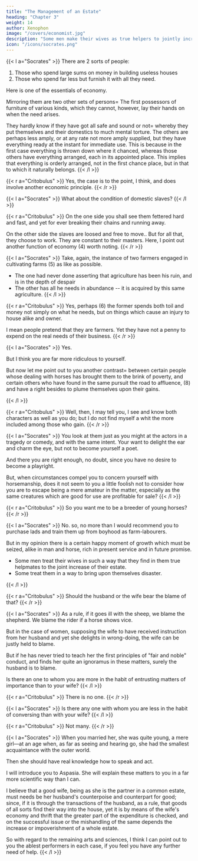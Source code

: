 ```yaml
---
title: "The Management of an Estate"
heading: "Chapter 3"
weight: 14
author: Xenophon
image: "/covers/economist.jpg"
description: "Some men make their wives as true helpers to jointly increase of their estate, while others treat them in a way to bring upon themselves wholesale disaster"
icon: "/icons/socrates.png"
---
```




<!-- I will not let you go now until you give the proofs which, in the presence of our friends, you undertook just now to give me. -->

{{< l a="Socrates" >}}
There are 2 sorts of people:

1. Those who spend large sums on money in building useless houses
2. Those who spend far less but furnish it with all they need.

Here is one of the essentials of economy.

Mirroring them are two other sets of persons= The first possessors of furniture of various kinds, which they cannot, however, lay their hands on when the need arises. 

They hardly know if they have got all safe and sound or not= whereby they put themselves and their domestics to much mental torture. The others are perhaps less amply, or at any rate not more amply supplied, but they have everything ready at the instant for immediate use. This is because in the first case everything is thrown down where it chanced, whereas those others have everything arranged, each in its appointed place. This implies that everything is orderly arranged, not in the first chance place, but in that to which it naturally belongs.
{{< /l >}}


{{< r a="Critobulus" >}}
Yes, the case is to the point, I think, and does involve another economic principle.
{{< /r >}}


{{< l a="Socrates" >}}
What about the condition of domestic slaves? 
{{< /l >}}

{{< r a="Critobulus" >}}
On the one side you shall see them fettered hard and fast, and yet for ever breaking their chains and running away. 

On the other side the slaves are loosed and free to move.. But for all that, they choose to work. They are constant to their masters. Here, I point out another function of economy (4) worth noting. 
{{< /r >}}


{{< l a="Socrates" >}}
Take, again, the instance of two farmers engaged in cultivating farms (5) as like as possible.
- The one had never done asserting that agriculture has been his ruin, and is in the depth of despair
- The other has all he needs in abundance -- it is acquired by this same agriculture. 
{{< /l >}}


{{< r a="Critobulus" >}}
Yes, perhaps (6) the former spends both toil and money not simply on what he needs, but on things which cause an injury to house alike and owner.

I mean people pretend that they are farmers. Yet they have not a penny to expend on the real needs of their business. 
{{< /r >}}



<!--  , and while you contemplate, you must make trial of yourself and see if you have wit to understand. At present, I will bear you witness that if it is to go and see a party of players performing in a comedy, you will get up at cock-crow, and come trudging a long way, and ply me volubly with reasons why I should accompany you to see the play.

But you have never once invited me to come and witness such an incident as those we were speaking of just now. 

Critobulus" 
And so I seem to you ridiculous?  -->

{{< l a="Socrates" >}}
Yes.

But I think you are far more ridiculous to yourself. 

But now let me point out to you another contrast= between certain people whose dealing with horses has brought them to the brink of poverty, and certain others who have found in the same pursuit the road to affluence, (8) and have a right besides to plume themselves upon their gains.

<!-- (9) (8) Or, "who have not only attained to affluence by the same pursuit, but can hold their heads high, and may well pride themselves on their thrift."  -->
{{< /l >}}


{{< r a="Critobulus" >}}
Well, then, I may tell you, I see and know both characters as well as you do; but I do not find myself a whit the more included among those who gain. 
{{< /r >}}


{{< l a="Socrates" >}}
You look at them just as you might at the actors in a tragedy or comedy, and with the same intent. Your want to delight the ear and charm the eye, but not to become yourself a poet.

 And there you are right enough, no doubt, since you have no desire to become a playright. 

 But, when circumstances compel you to concern yourself with horsemanship, does it not seem to you a little foolish not to consider how you are to escape being a mere amateur in the matter, especially as the same creatures which are good for use are profitable for sale? 
{{< /l >}}


{{< r a="Critobulus" >}}
So you want me to be a breeder of young horses?
{{< /r >}}


{{< l a="Socrates" >}}
No.  so, no more than I would recommend you to purchase lads and train them up from boyhood as farm-labourers. 

But in my opinion there is a certain happy moment of growth which must be seized, alike in man and horse, rich in present service and in future promise. 

- Some men treat their wives in such a way that they find in them true helpmates to the joint increase of their estate.
- Some treat them in a way to bring upon themselves disaster. 

<!-- (11) (11) Reading {e os pleista}, al. {e oi pleistoi} = "to bring about disaster in most cases."  -->
{{< /l >}}


{{< r a="Critobulus" >}}
Should the husband or the wife bear the blame of that? 
{{< /r >}}


{{< l a="Socrates" >}}
As a rule, if it goes ill with the sheep, we blame the shepherd. We blame the rider if a horse shows vice. 

But in the case of women, supposing the wife to have received instruction from her husband and yet she delights in wrong-doing, the wife can be justly held to blame. 

But if he has never tried to teach her the first principles of "fair and noble" conduct, and finds her quite an ignoramus in these matters, surely the husband is to blame.

<!-- But come now (he added), we are all friends here; make a clean breast of it, and tell us, Critobulus, the plain unvarnished truth=  -->

Is there an one to whom you are more in the habit of entrusting matters of importance than to your wife?
{{< /l >}}


{{< r a="Critobulus" >}}
There is no one. 
{{< /r >}}


{{< l a="Socrates" >}}
Is there any one with whom you are less in the habit of conversing than with your wife? 
{{< /l >}}

{{< r a="Critobulus" >}}
Not many. 
{{< /r >}}


{{< l a="Socrates" >}}
When you married her, she was quite young, a mere girl—at an age when, as far as seeing and hearing go, she had the smallest acquaintance with the outer world.

Then she should have real knowledge how to speak and act.

<!-- r a="Critobulus"
have those happy husbands, you tell us of, who are blessed with good wives educated them themselves? -->

 
I will introduce you to Aspasia. She will explain these matters to you in a far more scientific way than I can. 

I believe that a good wife, being as she is the partner in a common estate, must needs be her husband's counterpoise and counterpart for good; since, if it is through the transactions of the husband, as a rule, that goods of all sorts find their way into the house, yet it is by means of the wife's economy and thrift that the greater part of the expenditure is checked, and on the successful issue or the mishandling of the same depends the increase or impoverishment of a whole estate. 

So with regard to the remaining arts and sciences, I think I can point out to you the ablest performers in each case, if you feel you have any further need of help. 
{{< /l >}}

